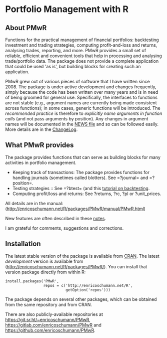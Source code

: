 # Portfolio Management with R


## About PMwR

Functions for the practical management of financial
portfolios: backtesting investment and trading strategies,
computing profit-and-loss and returns, analysing trades,
reporting, and more. PMwR provides a small set of reliable,
efficient and convenient tools that help in processing and
analysing trade/portfolio data. The package does not
provide a complete application that could be used 'as is',
but building blocks for creating such an application.

PMwR grew out of various pieces of software that I have
written since 2008. The package is under active development
and changes frequently, simply because the code has been
written over many years and is in need of being groomed for
general use. Specifically, the interfaces to functions are
not stable (e.g., argument names are currently being made
consistent across functions); in some cases, generic
functions will be introduced. The *recommended* *practice*
is therefore to *explicitly* *name* *arguments* *in*
*function* *calls* (and not pass arguments by
position). Any changes in argument names will be documented
in the
[NEWS file](http://enricoschumann.net/R/packages/PMwR/NEWS)
and so can be followed easily. More details
are in the 
[ChangeLog](http://enricoschumann.net/R/packages/PMwR/ChangeLog).


## What PMwR provides

The package provides functions that can serve as
building blocks for many activities in portfolio
management.

- Keeping track of transactions: The package provides
     functions for handling journals (sometimes called
     blotters). See =?journal= and =?position=.
- Testing strategies :: See =?btest= (and this
  [tutorial on backtesting](https://papers.ssrn.com/sol3/papers.cfm?abstract_id=3374195).
- Computing profit/loss and returns: See ?returns,
     ?rc, ?pl or ?unit_prices.

All details are in the manual:
(http://enricoschumann.net/R/packages/PMwR/manual/PMwR.html)

New features are often described in these
[notes](http://enricoschumann.net/notes/PMwR/).

I am grateful for comments, suggestions and corrections.


## Installation

The latest stable version of the package is available from
[CRAN](https://cran.r-project.org/package=PMwR).  The
latest *development* version is available from
(http://enricoschumann.net/R/packages/PMwR/). You can
install that version package directly from within R:

    install.packages('PMwR',
                     repos = c('http://enricoschumann.net/R',
                               getOption('repos')))

The package depends on several other packages, which
can be obtained from the same repository and from CRAN.

There are also publicly-available repositories at
https://git.sr.ht/~enricoschumann/PMwR,
https://gitlab.com/enricoschumann/PMwR and
https://github.com/enricoschumann/PMwR.

